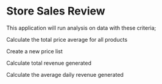 # Store Sales Review

This application will run analysis on data with these criteria;

Calculate the total price average for all products

Create a new price list

Calculate total revenue generated

Calculate the average daily revenue generated